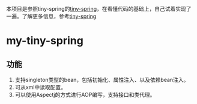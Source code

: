 本项目是参照tiny-spring的[tiny-spring](https://github.com/code4craft/tiny-spring)，在看懂代码的基础上，自己试着实现了一遍。了解更多信息，参考[tiny-spring](https://github.com/code4craft/tiny-spring)

my-tiny-spring
=======

## 功能

1. 支持singleton类型的bean，包括初始化、属性注入、以及依赖bean注入。
2. 可从xml中读取配置。
3. 可以使用Aspectj的方式进行AOP编写，支持接口和类代理。
